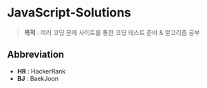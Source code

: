 # JavaScript-Solutions

>**목적** : 여러 코딩 문제 사이트를 통한 코딩 테스트 준비 & 알고리즘 공부

## Abbreviation

- **HR** : HackerRank
- **BJ** : BaekJoon
